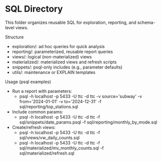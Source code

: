 # SQL Directory

This folder organizes reusable SQL for exploration, reporting, and schema-level views.

Structure
- exploration/: ad hoc queries for quick analysis
- reporting/: parameterized, reusable report queries
- views/: logical (non-materialized) views
- materialized/: materialized views and refresh scripts
- snippets/: psql-only includes (e.g., parameter defaults)
- utils/: maintenance or EXPLAIN templates

Usage (psql examples)
- Run a report with parameters:
  - psql -h localhost -p 5433 -U ttc -d ttc -v source='subway' -v from='2024-01-01' -v to='2024-12-31' -f sql/reporting/top_stations.sql
- Include common params:
  - psql -h localhost -p 5433 -U ttc -d ttc -f sql/snippets/date_params.psql -f sql/reporting/monthly_by_mode.sql
- Create/refresh views:
  - psql -h localhost -p 5433 -U ttc -d ttc -f sql/views/vw_daily_counts.sql
  - psql -h localhost -p 5433 -U ttc -d ttc -f sql/materialized/mv_monthly_counts.sql -f sql/materialized/refresh.sql

